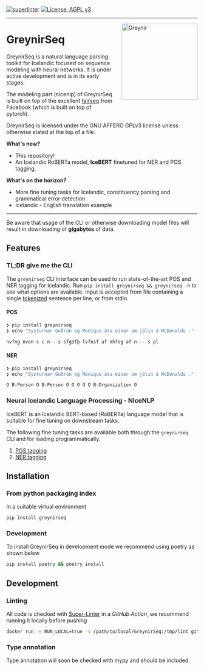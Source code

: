 [![superlinter](https://github.com/mideind/greynirseq/actions/workflows/superlinter.yml/badge.svg)]() [![License: AGPL v3](https://img.shields.io/badge/License-AGPL%20v3-blue.svg)](https://www.gnu.org/licenses/agpl-3.0)

---

<img src="assets/greynir-logo-large.png" alt="Greynir" width="200" height="200" align="right" style="margin-left:20px; margin-bottom: 20px;">

# GreynirSeq

GreynirSeq is a natural language parsing toolkit for Icelandic focused on sequence modeling with neural networks. It is under active development and is in its early stages.

The modeling part (nicenlp) of GreynirSeq is built on top of the excellent [fairseq](https://github.com/pytorch/fairseq) from Facebook (which is built on top of pytorch).

GreynirSeq is licensed under the GNU AFFERO GPLv3 license unless otherwise stated at the top of a file.

**What's new?**
* This repository!
* An Icelandic RoBERTa model, **IceBERT** finetuned for NER and POS tagging.

**What's on the horizon?**
* More fine tuning tasks for Icelandic, constituency parsing and grammatical error detection
* Icelandic - English translation example

---

Be aware that usage of the CLI or otherwise downloading model files will result in downloading of **gigabytes** of data.

## Features

### TL;DR give me the CLI

The `greynirseq` CLI interface can be used to run state-of-the-art POS and NER tagging for Icelandic. Run `pip install greynirseq && greynirseq -h` to see what options are available. Input is accepted from file containing a single [tokenized](https://github.com/mideind/Tokenizer) sentence per line, or from stdin.
#### POS

``` bash
❯ pip install greynirseq
❯ echo "Systurnar Guðrún og Monique átu einar um jólin á McDonalds ." | greynirseq pos --input -

nvfng nven-s c n---s sfg3fþ lvfnsf af nhfog af n----s pl
```

#### NER

``` bash
❯ pip install greynirseq
❯ echo "Systurnar Guðrún og Monique átu einar um jólin á McDonalds ." | greynirseq ner --input -

O B-Person O B-Person O O O O O B-Organization O
```

### Neural Icelandic Language Processing - NIceNLP

IceBERT is an Icelandic BERT-based (RoBERTa) language model that is suitable for fine tuning on downstream tasks.

The following fine tuning tasks are available both through the `greynirseq` CLI and for loading programmatically.

1. [POS tagging](src/greynirseq/nicenlp/examples/pos/README.md)
2. [NER tagging](src/greynirseq/nicenlp/examples/ner/README.md)

## Installation

### From python packaging index

In a suitable virtual environment

```bash
pip install greynirseq
```

### Development

To install GreynirSeq in development mode we recommend using poetry as shown below

```bash
pip install poetry && poetry install
```

## Development

### Linting

All code is checked with [Super-Linter](https://github.com/github/super-linter) in a *GitHub Action*, we recommend running it locally before pushing

```bash
docker run -e RUN_LOCAL=true -v /path/to/local/GreynirSeq:/tmp/lint github/super-linter
```

### Type annotation

Type annotation will soon be checked with mypy and should be included.

